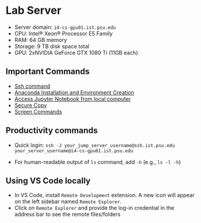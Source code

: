 # Lab Server
- Server domain: `i4-cs-gpu01.ist.psu.edu`
- CPU: Intel® Xeon® Processor E5 Family
- RAM: 64 GB memory
- Storage: 9 TB disk space total
- GPU: 2xNVIDIA GeForce GTX 1080 Ti (11GB each)

## Important Commands
- [Ssh command](./ssh_config.md)
- [Anaconda Installation and Environment Creation](./anaconda_setup.md)
- [Access Jupyter Notebook from local computer](./jupyter_server.md)
- [Secure Copy](./scp_commands.md)
- [Screen Commands](./screen_commands.md)

[//]: # (- [Configuring RSA for password less authentication]&#40;important_commands/rsa_setup.md&#41;)


[//]: # (## Available Datasets and Models)

[//]: # (- [Datasets]&#40;datasets_and_models/datasets.md&#41;)

[//]: # (- [Models]&#40;datasets_and_models/models.md&#41;)

[//]: # (- [Setting up Llama models]&#40;datasets_and_models/setting_up_llama.md&#41;)

## Productivity commands
- Quick login: `ssh -J your_jump_server_username@ssh.ist.psu.edu your_server_username@i4-cs-gpu01.ist.psu.edu`

[//]: # (- If shortcuts are set up: `ssh a11y_server`)
- For human-readable output of `ls` command, add `-h` (e.g., `ls -l -h`)

## Using VS Code locally
- In VS Code, install `Remote Development` extension. A new icon will appear on the left sidebar named `Remote Explorer`. 
- Click on `Remote Explorer` and provide the log-in credential in the address bar to see the remote files/folders 

